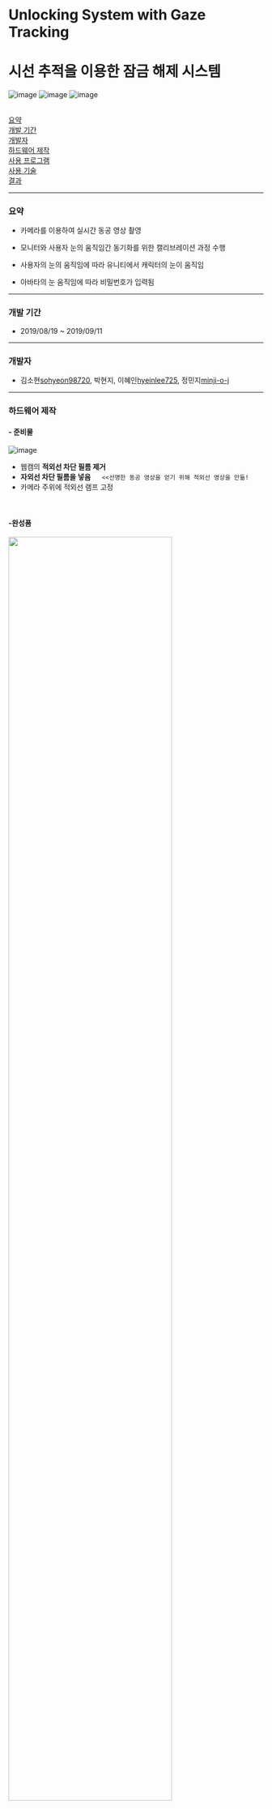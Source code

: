 # Unlocking System with Gaze Tracking
# 시선 추적을 이용한 잠금 해제 시스템
![image](https://img.shields.io/github/license/minji-o-j/Unlocking-System-with-Gaze-Tracking)
![image](https://img.shields.io/badge/language-C%23-blue?style=plat&logo=Unity)
![image](https://img.shields.io/badge/Latest%20Update-200308-9cf)  
<br>

[요약](#요약)  
[개발 기간](#개발-기간)  
[개발자](#개발자)  
[하드웨어 제작](#하드웨어-제작)  
[사용 프로그램](#사용-프로그램)  
[사용 기술](#사용-기술)  
[결과](#결과)

---
### 요약
- 카메라를 이용하여 실시간 동공 영상 촬영
- 모니터와 사용자 눈의 움직임간 동기화를 위한 캘리브레이션 과정 수행

- 사용자의 눈의 움직임에 따라 유니티에서 캐릭터의 눈이 움직임

- 아바타의 눈 움직임에 따라 비밀번호가 입력됨
---
### 개발 기간

- 2019/08/19 ~ 2019/09/11
---
### 개발자
- 김소현[sohyeon98720](https://github.com/sohyeon98720), 박현지, 이혜인[hyeinlee725](https://github.com/hyeinlee725), 정민지[minji-o-j](https://github.com/minji-o-j)



--- 
### 하드웨어 제작
#### - 준비물
![image](https://user-images.githubusercontent.com/45448731/75803052-1aec8180-5dc1-11ea-9005-3a1a7a7de31d.png)


- 웹캠의 __적외선 차단 필름 제거__  
- __자외선 차단 필름을 넣음__  　    `<<선명한 동공 영상을 얻기 위해 적외선 영상을 만듦!`  
- 카메라 주위에 적외선 램프 고정
<br>

#### -완성품
<img src="https://user-images.githubusercontent.com/45448731/75803296-92baac00-5dc1-11ea-95c0-182f2be12af5.png" width="80%">     

- 3D 프린팅을 이용하여 카메라 케이스를 제작하였다.

---

### 사용 프로그램

-  __CL-Eye Test__: 안경에 부착된 카메라를 통해 눈 영상 촬영

-  __OpenCV__: 동공 추출, 시선 추적, Calibration

-  __Unity__: 프로그램 제작, 아바타의 눈 움직이게끔 함

-  __Visual Studio__: 프로그래밍, 시선 관련 데이터 처리

---
### 사용 기술
#### -동공 추출
- HoughCircles 함수를 이용하여 원을 찾음  
- 찾을 수 있는 원의 최소 반지름, 최대 반지름, 원 사이의 거리를 조절하여 동공 하나만 추출하도록 함

    ![image](https://user-images.githubusercontent.com/45448731/75806335-cb10b900-5dc6-11ea-8a4e-0ba68616577a.png)
- __Circle 함수를 이용해 동공에 원을 그리고, 그 중심좌표를 찾음__
<br>

#### -캘리브레이션
![image](https://user-images.githubusercontent.com/45448731/75952876-55563b80-5ef3-11ea-9194-05cfbc111283.png)
- '눈이 화면을 보고 있다'라고 인식하게끔 하기 위해 필요한 과정.
- __화면과 사용자 간의 거리가 항상 일정하지 않기 때문에__ 이 과정이 필요하다.  
<br>

![image](https://user-images.githubusercontent.com/45448731/75953050-c4339480-5ef3-11ea-95eb-984fdabf579e.png)  
→캘리브레이션 과정
1. 왼쪽 위, 오른쪽 아래를 볼 때의 동공의 중심 좌표를 찾는다.
2. 두 점을 기준으로 9개 점의 좌표를 계산한다.
3. 패턴 입력 화면에서 전체 화면을 9개의 영역으로 나누어 점의 좌표와 연관시킨다.

---
### 결과

- 동공이 잘 인식되지 않는 상황을 대비하여 몇 초 이후에 넘어가는 것이 아니라 **동공 프레임이 몇 개 들어왔는가**에 따라 다음 화면으로 자동으로 넘어가게끔 구현하였다.
<br>

- 메인 화면  
![image](https://user-images.githubusercontent.com/45448731/76137002-5d40e780-607b-11ea-9bfe-c3b7c7bd50fc.png)
<br>

- 개발자 보기  
![image](https://user-images.githubusercontent.com/45448731/76137003-603bd800-607b-11ea-8662-4368fe8b5f24.png)
<br>

#### 잠금 설정시  
- 캘리브레이션  
![image](https://user-images.githubusercontent.com/45448731/76137035-aee97200-607b-11ea-9d4a-828f16d0a0b3.png)
    - 왼쪽 위, 오른쪽 아래를 일정 프레임씩 보게 함으로써 화면을 보는 눈의 위치를 파악한다.  
<br>

- 비밀번호 등록하기  
![image](https://user-images.githubusercontent.com/45448731/76137062-11db0900-607c-11ea-895f-6731286e769d.png)  
![image](https://user-images.githubusercontent.com/45448731/76137081-3fc04d80-607c-11ea-9e83-8625c66f02d8.png)  
    -`비밀번호 등록하기` 단계에서 비밀번호를 입력하면 **레몬이 노란색으로 표시된다.**
    - 비밀번호 입력은 9개의 영역중 한 구역에 일정 프레임 이상 있을 경우 선택이 되었다고 
    - 비밀번호는 3자리에서 5자리까지 설정 가능하다.
    - 비밀번호가 5자리 인 경우 5자리가 입력되면 자동으로 확인 창으로 넘어가며, 3 또는 4자리인 경우 __가운데 캐릭터를 일정 프레임동안 보면__ 다음 화면으로 넘어간다. 
<br>

- 입력한 비밀번호 확인하기  
![image](https://user-images.githubusercontent.com/45448731/76137039-bb6dca80-607b-11ea-89c1-f4065723c220.png)
<br>

#### 잠금 해제시
- 캘리브레이션  
![image](https://user-images.githubusercontent.com/45448731/76137035-aee97200-607b-11ea-9d4a-828f16d0a0b3.png)
    - 왼쪽 위, 오른쪽 아래를 일정 프레임씩 보게 함으로써 화면을 보는 눈의 위치를 파악한다.
<br>

- 잠금 해제하기  
![image](https://user-images.githubusercontent.com/45448731/76139691-0bf22180-6096-11ea-9357-38ced3db434d.png)  
    - `잠금 해제하기` 단계에서는 _레몬의 색은 바뀌지 않는다._ 대신 비밀번호가 입력되었음을 확인할 수 있도록 __자릿수가 체크__ 된다.  
    - 비밀번호가 3-4자리인 경우에는 3-4자리만 입력이 되면 바로 `해제 성공`/`해제 실패` 창으로 넘어간다.

  ![image](https://user-images.githubusercontent.com/45448731/76139692-0e547b80-6096-11ea-8fd6-889a8d89f7bf.png)
<br>

- 잠금 해제 실패시  
![image](https://user-images.githubusercontent.com/45448731/76139694-10b6d580-6096-11ea-89d6-752da0c356fe.png)
<br>
